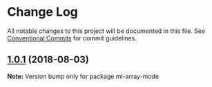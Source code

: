 # Change Log

All notable changes to this project will be documented in this file.
See [Conventional Commits](https://conventionalcommits.org) for commit guidelines.

<a name="1.0.1"></a>
## [1.0.1](https://github.com/mljs/array/compare/ml-array-mode@1.0.0...ml-array-mode@1.0.1) (2018-08-03)




**Note:** Version bump only for package ml-array-mode
